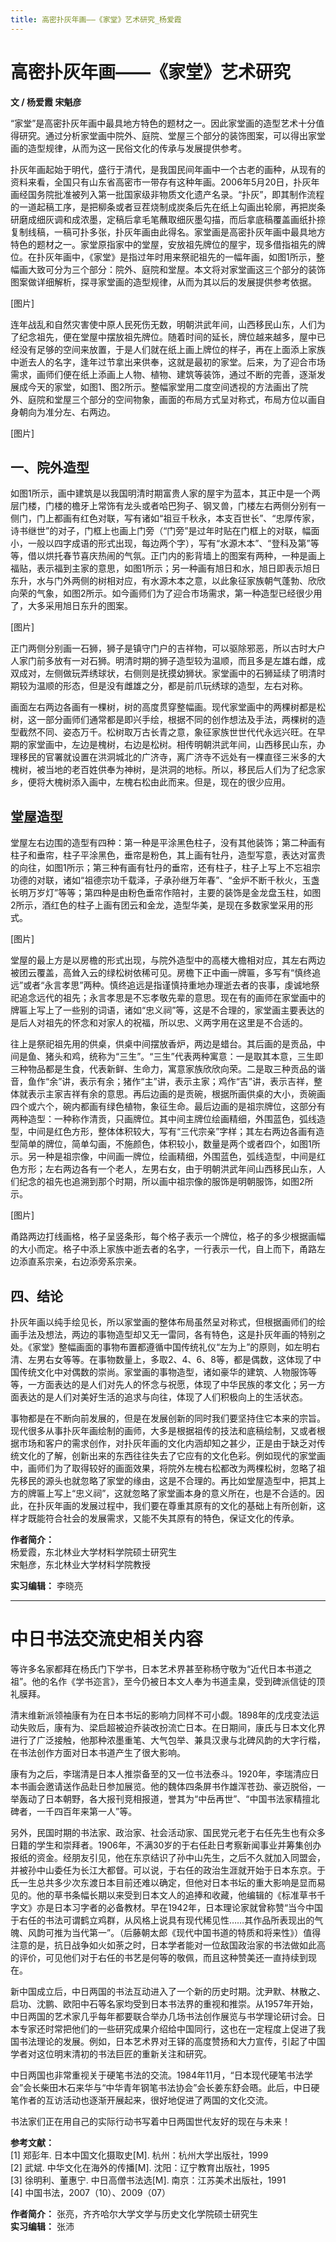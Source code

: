 ```yaml
---
title: 高密扑灰年画——《家堂》艺术研究_杨爱霞
---
```

# 高密扑灰年画——《家堂》艺术研究

**文 / 杨爱霞 宋魁彦**

“家堂”是高密扑灰年画中最具地方特色的题材之一。因此家堂画的造型艺术十分值得研究。通过分析家堂画中院外、庭院、堂屋三个部分的装饰图案，可以得出家堂画的造型规律，从而为这一民俗文化的传承与发展提供参考。

扑灰年画起始于明代，盛行于清代，是我国民间年画中一个古老的画种，从现有的资料来看，全国只有山东省高密市一带存有这种年画。2006年5月20日，扑灰年画经国务院批准被列入第一批国家级非物质文化遗产名录。“扑灰”，即其制作流程的一道起稿工序，是把柳条或者豆茬烧制成炭条后先在纸上勾画出轮廓，再把炭条研磨成细灰调和成浓墨，定稿后拿毛笔蘸取细灰墨勾描，而后拿底稿覆盖画纸扑捺复制线稿，一稿可扑多张，扑灰年画由此得名。家堂画是高密扑灰年画中最具地方特色的题材之一。家堂原指家中的堂屋，安放祖先牌位的屋宇，现多借指祖先的牌位。在扑灰年画中，《家堂》是指过年时用来祭祀祖先的一幅年画，如图1所示，整幅画大致可分为三个部分：院外、庭院和堂屋。本文将对家堂画这三个部分的装饰图案做详细解析，探寻家堂画的造型规律，从而为其以后的发展提供参考依据。

[图片]

连年战乱和自然灾害使中原人民死伤无数，明朝洪武年间，山西移民山东，人们为了纪念祖先，便在堂屋中摆放祖先牌位。随着时间的延长，牌位越来越多，屋中已经没有足够的空间来放置，于是人们就在纸上画上牌位的样子，再在上面添上家族中逝去人的名字，逢年过节拿出来供奉，这就是最初的家堂。后来，为了迎合市场需求，画师们便在纸上添画上人物、植物、建筑等装饰，通过不断的完善，逐渐发展成今天的家堂，如图1、图2所示。整幅家堂用二度空间透视的方法画出了院外、庭院和堂屋三个部分的空间物象，画面的布局方式呈对称式，布局方位以画自身朝向为准分左、右两边。

[图片]

## 一、院外造型

如图1所示，画中建筑是以我国明清时期富贵人家的屋宇为蓝本，其正中是一个两层门楼，门楼的檐牙上常饰有龙头或者哈巴狗子、钢叉兽，门楼左右两侧分别有一侧门，门上都画有红色对联，写有诸如“祖豆千秋永，本支百世长”、“忠厚传家，诗书继世”的对子，门框上也画上门旁（“门旁”是过年时贴在门框上的对联，幅面小，一般以四字成语的形式出现，每边两个字），写有“水源木本”、“登科及第”等等，借以烘托春节喜庆热闹的气氛。正门内的影背墙上的图案有两种，一种是画上福贴，表示福到主家的意思，如图1所示；另一种画有旭日和水，旭日即表示旭日东升，水与门外两侧的树相对应，有水源木本之意，以此象征家族朝气蓬勃、欣欣向荣的气象，如图2所示。如今画师们为了迎合市场需求，第一种造型已经很少用了，大多采用旭日东升的图案。

[图片]

正门两侧分别画一石狮，狮子是镇守门户的吉祥物，可以驱除邪恶，所以古时大户人家门前多放有一对石狮。明清时期的狮子造型较为温顺，而且多是左雄右雌，成双成对，左侧做玩弄绣球状，右侧则是抚摸幼狮状。家堂画中的石狮延续了明清时期较为温顺的形态，但是没有雌雄之分，都是前爪玩绣球的造型，左右对称。

画面左右两边各画有一棵树，树的高度贯穿整幅画。现代家堂画中的两棵树都是松树，这一部分画师们通常都是即兴手绘，根据不同的创作想法及手法，两棵树的造型截然不同、姿态万千。松树取万古长青之意，象征家族世世代代永远兴旺。在早期的家堂画中，左边是槐树，右边是松树。相传明朝洪武年间，山西移民山东，办理移民的官署就设置在洪洞城北的广济寺，离广济寺不远处有一棵直径三米多的大槐树，被当地的老百姓供奉为神树，是洪洞的地标。所以，移民后人们为了纪念家乡，便将大槐树添入画中，左槐右松由此而来。但是，现在的很少应用。

## 堂屋造型

堂屋左右边围的造型有四种：第一种是平涂黑色柱子，没有其他装饰；第二种画有柱子和垂帘，柱子平涂黑色，垂帘是粉色，其上画有牡丹，造型写意，表达对富贵的向往，如图1所示；第三种有画有牡丹的垂帘，还有柱子，柱子上写上不忘祖宗功德的对联，诸如“祖德宗功千载泽，子承孙继万年春”、“金炉不断千秋火，玉盏长明万岁灯”等等；第四种是由粉色垂帘作陪衬，主要的装饰是金龙盘玉柱，如图2所示，酒红色的柱子上画有团云和金龙，造型华美，是现在多数家堂采用的形式。

[图片]

堂屋的最上方是以房檐的形式出现，与院外造型中的高楼大檐相对应，其左右两边被团云覆盖，高耸入云的绿松树依稀可见。房檐下正中画一牌匾，多写有“慎终追远”或者“永言孝思”两种。慎终追远是指谨慎持重地办理逝去者的丧事，虔诚地祭祀追念远代的祖先；永言孝思是不忘孝敬先辈的意思。现在有的画师在家堂画中的牌匾上写上了一些别的词语，诸如“忠义祠”等，这是不合理的，家堂画主要表达的是后人对祖先的怀念和对家人的祝福，所以忠、义两字用在这里是不合适的。

往上是祭祀祖先用的供桌，供桌中间摆放香炉，两边是蜡台。其后画的是贡品，中间是鱼、猪头和鸡，统称为“三生”。“三生”代表两种寓意：一是取其本意，三生即三种物品都是生食，代表新鲜、生命力，寓意家族欣欣向荣。二是取三种贡品的谐音，鱼作“余”讲，表示有余；猪作“主”讲，表示主家；鸡作“吉”讲，表示吉祥，整体就表示主家吉祥有余的意思。再后边画的是贡碗，根据所画供桌的大小，贡碗画四个或六个，碗内都画有绿色植物，象征生命。最后边画的是祖宗牌位，这部分有两种造型：一种称作清贡，只画牌位。其中间主牌位绘画精细，外围蓝色，弧线造型，中间是红色方形，整体体积较大，写有“三代宗亲”字样；其左右两边各画有造型简单的牌位，简单勾画，不施颜色，体积较小，数量是两个或者四个，如图1所示。另一种是祖宗像，中间画一牌位，绘画精细，外围蓝色，弧线造型，中间是红色方形；左右两边各有一个老人，左男右女，由于明朝洪武年间山西移民山东，人们纪念的祖先也追溯到那个时期，所以画中祖宗像的服饰是明朝服饰，如图2所示。

[图片]

甬路两边打线画格，格子呈竖条形，每个格子表示一个牌位，格子的多少根据画幅的大小而定。格子中添上家族中逝去者的名字，一行表示一代，自上而下，甬路左边添直系宗亲，右边添旁系宗亲。

## 四、结论

扑灰年画以纯手绘见长，所以家堂画的整体布局虽然呈对称式，但根据画师们的绘画手法及想法，两边的事物造型却又无一雷同，各有特色，这是扑灰年画的特别之处。《家堂》整幅画面的事物布置都遵循中国传统礼仪“左为上”的原则，如左明右清、左男右女等等。在事物数量上，多取2、4、6、8等，都是偶数，这体现了中国传统文化中对偶数的崇尚。家堂画的事物造型，诸如豪华的建筑、人物服饰等等，一方面表达的是人们对先人的怀念与祝愿，体现了中华民族的孝文化；另一方面表达的是人们对美好生活的追求与向往，体现了人们积极向上的生活状态。

事物都是在不断向前发展的，但是在发展创新的同时我们要坚持住它本来的宗旨。现代很多从事扑灰年画绘制的画师，大多是根据祖传的技法和底稿绘制，又或者根据市场和客户的需求创作，对扑灰年画的文化内涵却知之甚少，正是由于缺乏对传统文化的了解，创新出来的东西往往失去了它应有的文化色彩。例如现代的家堂画中，画师们为了取得较好的画面效果，将院外左槐右松都改为两棵松树，忽略了祖先移民的源头也就忽略了家堂的缘由，这是不合理的。再比如堂屋造型中，把其上方的牌匾上写上“忠义祠”，这就忽略了家堂画本身的意义所在，也是不合适的。因此，在扑灰年画的发展过程中，我们要在尊重其原有的文化的基础上有所创新，这样才既能符合社会的发展需求，又能不失其原有的特色，保证文化的传承。

**作者简介：**  
杨爱霞，东北林业大学材料学院硕士研究生  
宋魁彦，东北林业大学材料学院教授

**实习编辑：** 李晓亮

---

# 中日书法交流史相关内容

等许多名家都拜在杨氏门下学书，日本艺术界甚至称杨守敬为“近代日本书道之祖”。他的名作《学书迩言》，至今仍被日本文人奉为书道圭臬，受到碑派信徒的顶礼膜拜。

清末维新派领袖康有为在日本书坛的影响力同样不可小觑。1898年的戊戌变法运动失败后，康有为、梁启超被迫乔装改扮流亡日本。在日期间，康氏与日本文化界进行了广泛接触，他那种浓墨重笔、大气包举、兼具汉隶与北碑风韵的大字行楷，在书法创作方面对日本书道产生了很大影响。

康有为之后，李瑞清是日本人推崇备至的又一位书法泰斗。1920年，李瑞清应日本书画会邀请送作品赴日参加展览。他的魏体四条屏书作雄浑苍劲、豪迈脱俗，一举轰动了日本朝野，各大报刊竞相报道，誉其为“中岳再世”、“中国书法家精擅北碑者，一千四百年来第一人”等。

另外，民国时期的书法家、政治家、社会活动家、国民党元老于右任先生也有众多日籍的学生和崇拜者。1906年，不满30岁的于右任赴日考察新闻事业并筹集创办报纸的资金。经朋友引见，他在东京结识了孙中山先生，之后不久就加入同盟会，并被孙中山委任为长江大都督。可以说，于右任的政治生涯就开始于日本东京。于氏一生总共多少次东渡日本目前还难以确定，但他对日本书坛的重大影响是显而易见的。他的草书条幅长期以来受到日本文人的追捧和收藏，他编辑的《标准草书千字文》亦是日本习字者的必备教材。早在1942年，日本理论家就曾称赞“当今中国于右任的书法可谓鹤立鸡群，从风格上说具有现代稀见性……其作品所表现出的气魄、风韵可推为当代第一”。（后藤朝太郎《现代中国书道的特质和将来性》）值得注意的是，抗日战争如火如荼之时，日本学者能对一位敌国政治家的书法做如此高的评价，可见他们对于右任的书艺是何等的敬佩，而且这种赞美还一直持续到现在。

新中国成立后，中日两国的书法互动进入了一个新的历史时期。沈尹默、林散之、启功、沈鹏、欧阳中石等名家均受到日本书法界的重视和推崇。从1957年开始，中日两国的艺术家几乎每年都要联合举办几场书法创作展览与书学理论研讨会。日本专家还时常把他们的一些研究成果介绍给中国同行，这也在一定程度上促进了我国书法理论的发展。例如，日本艺术界对王铎的高度赞扬和大力宣传，引起了中国学者对这位明末清初的书法巨匠的重新关注和研究。

中日两国也非常重视关于硬笔书法的交流。1984年11月，“日本现代硬笔书法学会”会长柴田木石来华与“中华青年钢笔书法协会”会长姜东舒会晤。此后，中日硬笔作者的互访活动也逐渐开展起来，很好地促进了两国的文化交流。

书法家们正在用自己的实际行动书写着中日两国世代友好的现在与未来！

**参考文献：**  
[1] 郑彭年. 日本中国文化摄取史[M]. 杭州：杭州大学出版社，1999  
[2] 武斌. 中华文化在海外的传播[M]. 沈阳：辽宁教育出版社，1995  
[3] 徐明利、董惠宁. 中日高僧书法选[M]. 南京：江苏美术出版社，1991  
[4] 中国书法，2007（10）、2009（07）

**作者简介：** 张亮，齐齐哈尔大学文学与历史文化学院硕士研究生  
**实习编辑：** 张沛